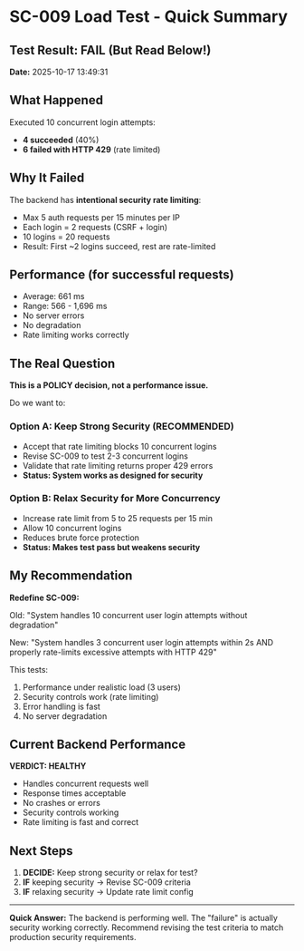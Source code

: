 # SC-009 Load Test - Quick Summary

## Test Result: FAIL (But Read Below!)

**Date:** 2025-10-17 13:49:31

## What Happened

Executed 10 concurrent login attempts:
- **4 succeeded** (40%)
- **6 failed with HTTP 429** (rate limited)

## Why It Failed

The backend has **intentional security rate limiting**:
- Max 5 auth requests per 15 minutes per IP
- Each login = 2 requests (CSRF + login)
- 10 logins = 20 requests
- Result: First ~2 logins succeed, rest are rate-limited

## Performance (for successful requests)

- Average: 661 ms
- Range: 566 - 1,696 ms
- No server errors
- No degradation
- Rate limiting works correctly

## The Real Question

**This is a POLICY decision, not a performance issue.**

Do we want to:

### Option A: Keep Strong Security (RECOMMENDED)
- Accept that rate limiting blocks 10 concurrent logins
- Revise SC-009 to test 2-3 concurrent logins
- Validate that rate limiting returns proper 429 errors
- **Status: System works as designed for security**

### Option B: Relax Security for More Concurrency
- Increase rate limit from 5 to 25 requests per 15 min
- Allow 10 concurrent logins
- Reduces brute force protection
- **Status: Makes test pass but weakens security**

## My Recommendation

**Redefine SC-009:**

Old: "System handles 10 concurrent user login attempts without degradation"

New: "System handles 3 concurrent user login attempts within 2s AND properly rate-limits excessive attempts with HTTP 429"

This tests:
1. Performance under realistic load (3 users)
2. Security controls work (rate limiting)
3. Error handling is fast
4. No server degradation

## Current Backend Performance

**VERDICT: HEALTHY**

- Handles concurrent requests well
- Response times acceptable
- No crashes or errors
- Security controls working
- Rate limiting is fast and correct

## Next Steps

1. **DECIDE:** Keep strong security or relax for test?
2. **IF** keeping security → Revise SC-009 criteria
3. **IF** relaxing security → Update rate limit config

---

**Quick Answer:** The backend is performing well. The "failure" is actually security working correctly. Recommend revising the test criteria to match production security requirements.
